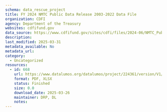 ```yaml
---
schema: data_rescue_project 
title: FY 2024 NMTC Public Data Release 2003-2022 Data File
organization: CDFI
agency: Department of the Treasury
websites: cdfifund.gov
data_source: https://www.cdfifund.gov/sites/cdfi/files/2024-06/NMTC_Public_Data_Release_includes_FY_2022_Data_final.xlsx
description: 
last_modified: 2025-03-31
metadata_available: No
metadata_url: 
category:
  - Uncategorized
resources:
  - id: 668
    url: https://www.datalumos.org/datalumos/project/224361/version/V1/view
    format: PDF, XLSX
    status: Finished
    size: 0.0
    download_date: 2025-03-26
    maintainer: DRP, DL
    notes: 
---
```

